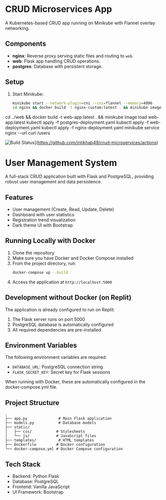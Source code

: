 # CRUD Microservices App

A Kubernetes-based CRUD app running on Minikube with Flannel overlay networking.

## Components
- **nginx**: Reverse proxy serving static files and routing to `web`.
- **web**: Flask app handling CRUD operations.
- **postgres**: Database with persistent storage.

## Setup
1. Start Minikube:
   ```bash
   minikube start --network-plugin=cni --cni=flannel --memory=4096
   cd nginx && docker build -t nginx-custom:latest . && minikube image load nginx-custom:latest
cd ../web && docker build -t web-app:latest . && minikube image load web-app:latest 
kubectl apply -f postgres-deployment.yaml
kubectl apply -f web-deployment.yaml
kubectl apply -f nginx-deployment.yaml
minikube service nginx --url
curl <URL>/users

![Build Status](https://github.com/intikhab49/crud-microservices/actions/workflows/deploy.yml/badge.svg)](https://github.com/intikhab49/crud-microservices/actions)















# User Management System

A full-stack CRUD application built with Flask and PostgreSQL, providing robust user management and data persistence.

## Features
- User management (Create, Read, Update, Delete)
- Dashboard with user statistics
- Registration trend visualization
- Dark theme UI with Bootstrap

## Running Locally with Docker

1. Clone the repository
2. Make sure you have Docker and Docker Compose installed
3. From the project directory, run:
   ```bash
   docker-compose up --build
   ```
4. Access the application at `http://localhost:5000`

## Development without Docker (on Replit)

The application is already configured to run on Replit:
1. The Flask server runs on port 5000
2. PostgreSQL database is automatically configured
3. All required dependencies are pre-installed

## Environment Variables

The following environment variables are required:
- `DATABASE_URL`: PostgreSQL connection string
- `FLASK_SECRET_KEY`: Secret key for Flask sessions

When running with Docker, these are automatically configured in the docker-compose.yml file.

## Project Structure
```
.
├── app.py              # Main Flask application
├── models.py           # Database models
├── static/            
│   ├── css/           # Stylesheets
│   └── js/            # JavaScript files
├── templates/          # HTML templates
├── Dockerfile         # Docker configuration
└── docker-compose.yml # Docker Compose configuration
```

## Tech Stack
- Backend: Python Flask
- Database: PostgreSQL
- Frontend: Vanilla JavaScript
- UI Framework: Bootstrap
